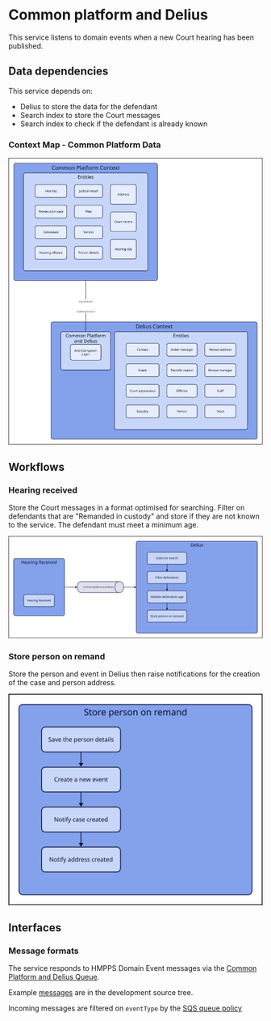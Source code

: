 # Common platform and Delius

This service listens to domain events when a new Court hearing has been published.

## Data dependencies

This service depends on:

* Delius to store the data for the defendant
* Search index to store the Court messages
* Search index to check if the defendant is already known

### Context Map - Common Platform Data

![](../../doc/tech-docs/source/images/cp-delius-context-map.svg)


## Workflows

### Hearing received
Store the Court messages in a format optimised for searching. Filter on defendants that are "Remanded in custody" and store if they are not known to the service. The defendant must meet a minimum age.

![](../../doc/tech-docs/source/images/hearing-received-workflow.svg)


### Store person on remand
Store the person and event in Delius then raise notifications for the creation of the case and person address.

![](../../doc/tech-docs/source/images/store-person-on-remand-workflow.svg)

## Interfaces

### Message formats

The service responds to HMPPS Domain Event messages via the [Common Platform and Delius Queue](https://github.com/ministryofjustice/cloud-platform-environments/blob/main/namespaces/live.cloud-platform.service.justice.gov.uk/hmpps-probation-integration-services-prod/resources/common-platform-and-delius-queue.tf).

Example [messages](./src/dev/resources/messages/) are in the development source tree.

Incoming messages are filtered on `eventType` by the [SQS queue policy](https://github.com/ministryofjustice/cloud-platform-environments/blob/main/namespaces/live.cloud-platform.service.justice.gov.uk/hmpps-probation-integration-services-prod/resources/common-platform-and-delius-queue.tf)